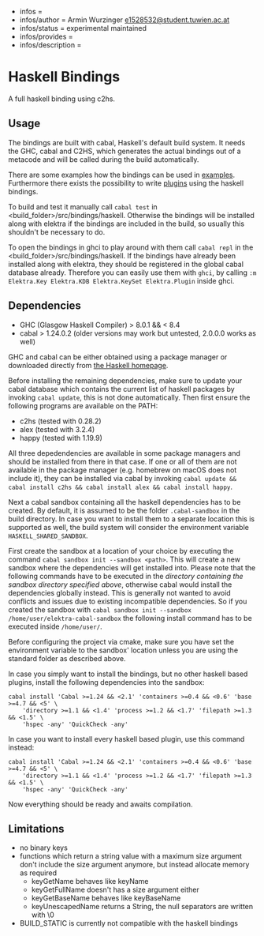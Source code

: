 - infos =
- infos/author = Armin Wurzinger <e1528532@student.tuwien.ac.at>
- infos/status = experimental maintained
- infos/provides =
- infos/description =

# Haskell Bindings
A full haskell binding using c2hs.

## Usage
The bindings are built with cabal, Haskell's default build system. It needs the 
GHC, cabal and C2HS, which generates the actual bindings out of a metacode and 
will be called during the build automatically.

There are some examples how the bindings can be used in
[examples](examples/). Furthermore there exists the possibility 
to write [plugins](/src/plugins/haskell/) using the haskell bindings.

To build and test it manually call `cabal test` in <build_folder>/src/bindings/haskell.
Otherwise the bindings will be installed along with elektra if the bindings are included 
in the build, so usually this shouldn't be necessary to do.

To open the bindings in ghci to play around with them call
`cabal repl` in the <build_folder>/src/bindings/haskell. 
If the bindings have already been installed along with elektra, they should be 
registered in the global cabal database already. Therefore you can easily use 
them with `ghci`, by calling `:m Elektra.Key Elektra.KDB Elektra.KeySet Elektra.Plugin`
inside ghci.

## Dependencies

- GHC (Glasgow Haskell Compiler) > 8.0.1 && < 8.4
- cabal > 1.24.0.2  (older versions may work but untested, 2.0.0.0 works as well)

GHC and cabal can be either obtained using a package manager or downloaded directly
from [the Haskell homepage](https://www.haskell.org/platform/). 

Before installing the remaining dependencies, make sure to update your cabal database
which contains the current list of haskell packages by invoking `cabal update`, this
is not done automatically. Then first ensure the following programs are available on
the PATH:

- c2hs (tested with 0.28.2)
- alex (tested with 3.2.4)
- happy (tested with 1.19.9)

All three depedendencies are available in some package managers and should be installed from 
there in that case. If one or all of them are not available in the package manager 
(e.g. homebrew on macOS does not include it), they can be installed via cabal by invoking 
`cabal update && cabal install c2hs && cabal install alex && cabal install happy`.

Next a cabal sandbox containing all the haskell dependencies has to be created. By 
default, it is assumed to be the folder `.cabal-sandbox` in the build directory.
In case you want to install them to a separate location this is supported as well,
the build system will consider the environment variable `HASKELL_SHARED_SANDBOX`.

First create the sandbox at a location of your choice by executing the command 
`cabal sandbox init --sandbox <path>`. This will create a new sandbox where the
dependencies will get installed into. Please note that the following commands have to
be executed in the *directory containing the sandbox directory specified above*,
otherwise cabal would install the dependencies globally instead. This is generally not
wanted to avoid conflicts and issues due to existing incompatible dependencies. So if you
created the sandbox with `cabal sandbox init --sandbox /home/user/elektra-cabal-sandbox`
the following install command has to be executed inside `/home/user/`.

Before configuring the project via cmake, make sure you have set the environment variable 
to the sandbox' location unless you are using the standard folder as described above.

In case you simply want to install the bindings, but no other haskell based plugins, 
install the following dependencies into the sandbox:

```
cabal install 'Cabal >=1.24 && <2.1' 'containers >=0.4 && <0.6' 'base >=4.7 && <5' \
	'directory >=1.1 && <1.4' 'process >=1.2 && <1.7' 'filepath >=1.3 && <1.5' \
	'hspec -any' 'QuickCheck -any'
```

In case you want to install every haskell based plugin, use this command instead:

```
cabal install 'Cabal >=1.24 && <2.1' 'containers >=0.4 && <0.6' 'base >=4.7 && <5' \
	'directory >=1.1 && <1.4' 'process >=1.2 && <1.7' 'filepath >=1.3 && <1.5' \
	'hspec -any' 'QuickCheck -any'
```

Now everything should be ready and awaits compilation.

## Limitations

- no binary keys
- functions which return a string value with a maximum size argument don't 
  include the size argument anymore, but instead allocate memory as required
  	- keyGetName behaves like keyName
  	- keyGetFullName doesn't has a size argument either
  	- keyGetBaseName behaves like keyBaseName
  	- keyUnescapedName returns a String, the null separators are written with \0
- BUILD_STATIC is currently not compatible with the haskell bindings
